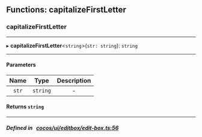 ## Functions: capitalizeFirstLetter

### capitalizeFirstLetter


___
▸ **capitalizeFirstLetter**<`string`\>(`str: string`): `string`
___


#### Parameters

| Name | Type | Description |
| :------: | :------: | :------: |
| `str` | `string` | - |

#### Returns `string` 
___


##### Defined in &nbsp;   [cocos/ui/editbox/edit-box.ts:56](https://github.com/cocos-creator/engine/blob/c7bf6b8a9/cocos/ui/editbox/edit-box.ts#L56)&nbsp;

